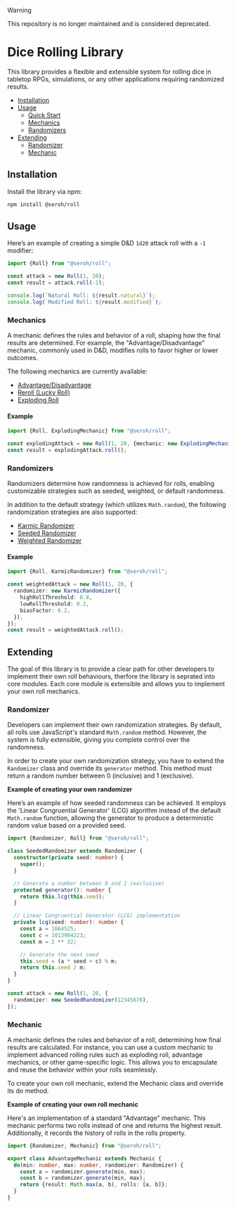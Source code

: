 > [!WARNING]
> This repository is no longer maintained and is considered deprecated.

# Dice Rolling Library

This library provides a flexible and extensible system for rolling dice in tabletop RPGs, simulations, or any other applications requiring randomized results.

- [Installation](#installation)
- [Usage](#usage)
  - [Quick Start](#usage)
  - [Mechanics](#mechanics)
  - [Randomizers](#randomizers)
- [Extending](#extending)
  - [Randomizer](#randomizer)
  - [Mechanic](#mechanic)

## Installation

Install the library via npm:

```bash
npm install @seroh/roll
```

## Usage

Here’s an example of creating a simple D&D `1d20` attack roll with a `-1` modifier:

```ts
import {Roll} from "@seroh/roll";

const attack = new Roll(1, 20);
const result = attack.roll(-1);

console.log(`Natural Roll: ${result.natural}`);
console.log(`Modified Roll: ${result.modified}`);
```

### Mechanics

A mechanic defines the rules and behavior of a roll, shaping how the final results are determined. For example, the "Advantage/Disadvantage" mechanic, commonly used in D&D, modifies rolls to favor higher or lower outcomes.

The following mechanics are currently available:

- [Advantage/Disadvantage](modules/mechanic/readme.md#advantagedisadvantage)
- [Reroll (Lucky Roll)](modules/mechanic/readme.md#reroll-lucky-roll)
- [Exploding Roll](modules/mechanic/readme.md#exploding-roll)

#### Example

```ts
import {Roll, ExplodingMechanic} from "@seroh/roll";

const explodingAttack = new Roll(1, 20, {mechanic: new ExplodingMechanic()});
const result = explodingAttack.roll();
```

### Randomizers

Randomizers determine how randomness is achieved for rolls, enabling customizable strategies such as seeded, weighted, or default randomness.

In addition to the default strategy (which utilizes `Math.random`), the following randomization strategies are also supported:

- [Karmic Randomizer](modules/randomizer/readme.md#karmic)
- [Seeded Randomizer](modules/randomizer/readme.md#seeded)
- [Weighted Randomizer](modules/randomizer/readme.md#weighted)

#### Example

```ts
import {Roll, KarmicRandomizer} from "@seroh/roll";

const weightedAttack = new Roll(1, 20, {
  randomizer: new KarmicRandomizer({
    highRollThreshold: 0.8,
    lowRollThreshold: 0.2,
    biasFactor: 0.2,
  }),
});
const result = weightedAttack.roll();
```

## Extending

The goal of this library is to provide a clear path for other developers to implement their own roll behaviours, therfore the library is seprated into core modules. Each core module is extensible and allows you to implement your own roll mechanics.

### Randomizer

Developers can implement their own randomization strategies. By default, all rolls use JavaScript's standard `Math.random` method. However, the system is fully extensible, giving you complete control over the randomness.

In order to create your own randomization strategy, you have to extend the `Randomizer` class and override its `generator` method. This method must return a random number between 0 (inclusive) and 1 (exclusive).

**Example of creating your own randomizer**

Here’s an example of how seeded randomness can be achieved. It employs the 'Linear Congruential Generator' (LCG) algorithm instead of the default `Math.random` function, allowing the generator to produce a deterministic random value based on a provided seed.

```ts
import {Randomizer, Roll} from "@seroh/roll";

class SeededRandomizer extends Randomizer {
  constructor(private seed: number) {
    super();
  }

  // Generate a number between 0 and 1 (exclusive)
  protected generator(): number {
    return this.lcg(this.seed);
  }

  // Linear Congruential Generator (LCG) implementation
  private lcg(seed: number): number {
    const a = 1664525;
    const c = 1013904223;
    const m = 2 ** 32;

    // Generate the next seed
    this.seed = (a * seed + c) % m;
    return this.seed / m;
  }
}

const attack = new Roll(1, 20, {
  randomizer: new SeededRandomizer(12345678),
});
```

### Mechanic

A mechanic defines the rules and behavior of a roll, determining how final results are calculated. For instance, you can use a custom mechanic to implement advanced rolling rules such as exploding roll, advantage mechanics, or other game-specific logic. This allows you to encapsulate and reuse the behavior within your rolls seamlessly.

To create your own roll mechanic, extend the Mechanic class and override its do method.

**Example of creating your own roll mechanic**

Here's an implementation of a standard "Advantage" mechanic. This mechanic performs two rolls instead of one and returns the highest result. Additionally, it records the history of rolls in the rolls property.

```ts
import {Randomizer, Mechanic} from "@seroh/roll";

export class AdvantageMechanic extends Mechanic {
  do(min: number, max: number, randomizer: Randomizer) {
    const a = randomizer.generate(min, max);
    const b = randomizer.generate(min, max);
    return {result: Math.max(a, b), rolls: [a, b]};
  }
}
```
